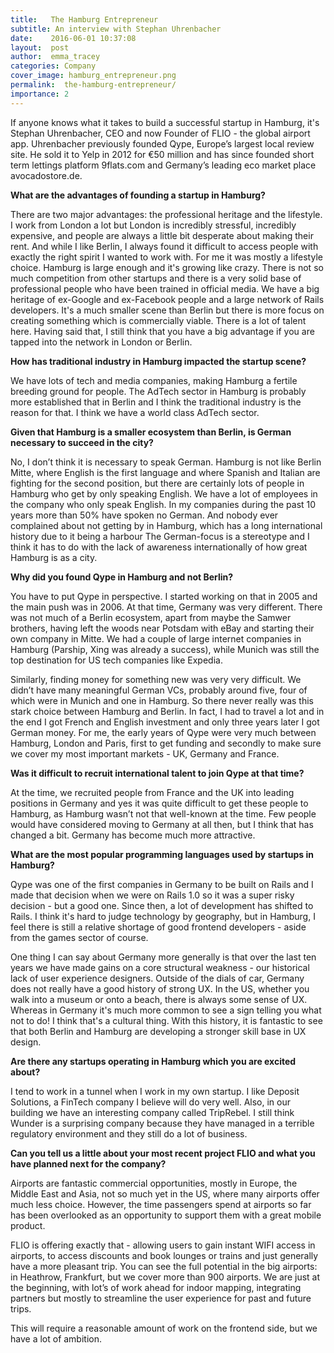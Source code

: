 ```yaml
---
title:   The Hamburg Entrepreneur
subtitle: An interview with Stephan Uhrenbacher
date:    2016-06-01 10:37:08
layout:  post
author:  emma_tracey
categories: Company
cover_image: hamburg_entrepreneur.png
permalink:  the-hamburg-entrepreneur/
importance: 2
---
```


If anyone knows what it takes to build a successful startup in Hamburg, it's Stephan Uhrenbacher, CEO and now Founder of FLIO - the global airport app. Uhrenbacher previously founded Qype, Europe’s largest local review site. He sold it to Yelp in 2012 for €50 million and has since founded short term lettings platform 9flats.com and Germany’s leading eco market place avocadostore.de. 

<!--more-->


**What are the advantages of founding a startup in Hamburg?** 

There are two major advantages: the professional heritage and the lifestyle.  I work from London a lot but London is incredibly stressful, incredibly expensive, and people are always a little bit desperate about making their rent. And while I like Berlin, I always found it difficult to access people with exactly the right spirit I wanted to work with. For me it was mostly a lifestyle choice. Hamburg is large enough and it's growing like crazy. There is not so much competition from other startups and there is a very solid base of professional people who have been trained in official media. We have  a big heritage of ex-Google and ex-Facebook people and a large network of Rails developers. It's a much smaller scene than Berlin but there is more focus on creating something which is commercially viable. There is a lot of talent here. Having said that, I still think that you have a big advantage if you are tapped into the network in London or Berlin. 

**How has traditional industry in Hamburg impacted the startup scene?** 

We have lots of tech and media companies, making Hamburg a fertile breeding ground for people. The AdTech sector in Hamburg is probably more established that in Berlin and I think the traditional industry is the reason for that. I think we have a world class AdTech sector. 

**Given that Hamburg is a smaller ecosystem than Berlin, is German necessary to succeed in the city?**

No, I don’t think it is necessary to speak German. Hamburg is not like Berlin Mitte, where English is the first language and where Spanish and Italian are fighting for the second position, but there are certainly lots of people in Hamburg who get by only speaking English. We have a lot of employees in the company who only speak English. In my  companies during the past 10 years more than 50% have spoken no German. And nobody ever complained about not getting by in Hamburg, which has a long international history due to it being a harbour  The German-focus is a stereotype and I think it has to do with the lack of awareness internationally of how great Hamburg is as a city.

**Why did you found Qype in Hamburg and not Berlin?**

You have to put Qype in perspective. I started working on that in 2005 and the main push was in 2006. At that time, Germany was very different. There was not much of a Berlin ecosystem, apart from maybe the Samwer brothers, having left the woods near Potsdam with eBay and starting their own company in Mitte. We had a couple of large internet companies in Hamburg (Parship, Xing was already a success), while Munich was still the top destination for US  tech companies like Expedia. 

Similarly, finding money for something new was very very difficult. We didn’t have many meaningful German VCs, probably around five, four of which were in Munich and one in Hamburg. So there never really was this stark choice between Hamburg and Berlin. In fact, I had to travel a lot and in the end I got French and English investment and only three years later I got German money. For me, the early years of Qype were very much between Hamburg, London and Paris, first to get funding and secondly to make sure we cover my most important markets - UK, Germany and France. 

**Was it difficult to recruit international talent to join Qype at that time?** 

At the time, we recruited people from France and the UK into leading positions in Germany and yes it was quite difficult to get these people to Hamburg, as Hamburg wasn’t not that well-known at the time. Few people would have considered moving to Germany at all then, but I think that has changed a bit. Germany has become much more attractive. 

**What are the most popular programming languages used by startups in Hamburg?**

Qype was one of the first companies in Germany to be built on Rails and I made that decision when we were on Rails 1.0 so it was a super risky decision - but a good one. Since then, a lot of development has shifted to Rails. I think it's hard to judge technology by geography, but in Hamburg, I feel there is still a relative shortage of good frontend developers - aside from the games sector of course.

One thing I can say about Germany more generally is that over the last ten years we have made gains on a core structural weakness - our historical lack of user experience designers. Outside of the dials of  car, Germany does not really have a good history of strong UX. In the US, whether you walk into a museum or onto a beach, there is always some sense of UX. Whereas in Germany it's much more common to see a sign telling you what not to do! I think that's a cultural thing. With this history, it is fantastic to see that both Berlin and Hamburg are developing a stronger skill base in UX design. 

**Are there any startups operating in Hamburg which you are excited about?**

I tend to work in a tunnel when I work in my own startup. I like Deposit Solutions, a FinTech company I believe will do very well. Also, in our building we have an interesting company called TripRebel. I still think Wunder is a surprising company because they have managed in a terrible regulatory environment and they still do a lot of business. 

**Can you tell us a little about your most recent project FLIO and what you have planned next for the company?**
 
Airports are fantastic commercial opportunities, mostly in Europe, the Middle East and Asia, not so much yet in the US, where many airports offer much less choice. However, the time passengers spend at airports so far has been overlooked as an opportunity to support them with a great mobile product. 

FLIO is offering exactly that - allowing users to gain instant WIFI access in airports, to access discounts and book lounges or trains and just generally have a more pleasant trip. You can see the full potential in the big airports: in Heathrow, Frankfurt, but we cover more than 900 airports. We are just at the beginning, with lot’s of work ahead for indoor mapping, integrating partners but mostly to streamline the user experience for past and future trips. 

 This will require a reasonable amount of work on the frontend side, but we have a lot of ambition. 